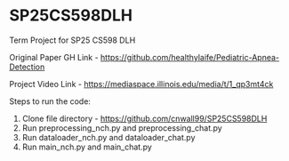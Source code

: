 # SP25CS598DLH
Term Project for SP25 CS598 DLH


Original Paper GH Link - https://github.com/healthylaife/Pediatric-Apnea-Detection

Project Video Link - https://mediaspace.illinois.edu/media/t/1_qp3mt4ck

Steps to run the code:

1. Clone file directory - https://github.com/cnwall99/SP25CS598DLH
2. Run preprocessing_nch.py and preprocessing_chat.py
3. Run dataloader_nch.py and dataloader_chat.py
4. Run main_nch.py and main_chat.py
